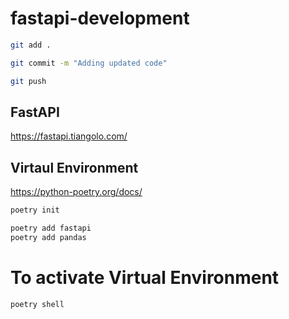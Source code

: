 # fastapi-development
```bash
git add .
```
```bash
git commit -m "Adding updated code"
```
```bash
git push
```
## FastAPI
https://fastapi.tiangolo.com/

## Virtaul Environment

https://python-poetry.org/docs/

```bash
poetry init
```

```bash
poetry add fastapi
poetry add pandas
```

# To activate Virtual Environment

```bash
poetry shell
```